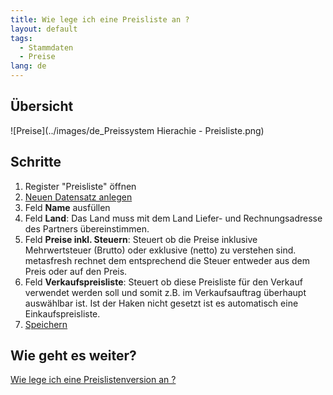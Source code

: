 ```yaml
---
title: Wie lege ich eine Preisliste an ?
layout: default
tags:
  - Stammdaten
  - Preise
lang: de
---
```

## Übersicht

![Preise](../images/de_Preissystem Hierachie - Preisliste.png)

## Schritte

1. Register "Preisliste" öffnen 
1. [Neuen Datensatz anlegen](Wie_lege_ich_einen_neuen_datensatz_an) 
1. Feld **Name** ausfüllen 
1. Feld **Land**: Das Land muss mit dem Land Liefer- und Rechnungsadresse des Partners übereinstimmen.
1. Feld **Preise inkl. Steuern**: Steuert ob die Preise inklusive Mehrwertsteuer (Brutto) oder exklusive (netto) zu verstehen sind. metasfresh rechnet dem entsprechend die Steuer entweder aus dem Preis oder auf den Preis.
1. Feld **Verkaufspreisliste**: Steuert ob diese Preisliste für den Verkauf verwendet werden soll und somit z.B. im Verkaufsauftrag überhaupt auswählbar ist. Ist der Haken nicht gesetzt ist es automatisch eine Einkaufspreisliste.
1. [Speichern](Wie_lege_ich_einen_neuen_datensatz_an) 


## Wie geht es weiter?

[Wie lege ich eine Preislistenversion an ?](Wie_lege_ich_eine_Preislistenversion_an)
